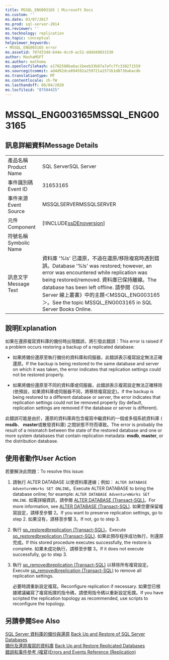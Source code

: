 ```yaml
---
title: MSSQL_ENG003165 | Microsoft Docs
ms.custom: ''
ms.date: 03/07/2017
ms.prod: sql-server-2014
ms.reviewer: ''
ms.technology: replication
ms.topic: conceptual
helpviewer_keywords:
- MSSQL_ENG003165 error
ms.assetid: 707d33dd-644e-4cc9-ac51-dddd49031530
author: MashaMSFT
ms.author: mathoma
ms.openlocfilehash: e1702588ba6ac1beeb33b87a7afc7fc330271559
ms.sourcegitcommit: ad4d92dce894592a259721a1571b1d8736abacdb
ms.translationtype: MT
ms.contentlocale: zh-TW
ms.lasthandoff: 08/04/2020
ms.locfileid: "87584425"
---
```

# <a name="mssql_eng003165"></a><span data-ttu-id="dc9ab-102">MSSQL_ENG003165</span><span class="sxs-lookup"><span data-stu-id="dc9ab-102">MSSQL_ENG003165</span></span>
    
## <a name="message-details"></a><span data-ttu-id="dc9ab-103">訊息詳細資料</span><span class="sxs-lookup"><span data-stu-id="dc9ab-103">Message Details</span></span>  
  
|||  
|-|-|  
|<span data-ttu-id="dc9ab-104">產品名稱</span><span class="sxs-lookup"><span data-stu-id="dc9ab-104">Product Name</span></span>|<span data-ttu-id="dc9ab-105">SQL Server</span><span class="sxs-lookup"><span data-stu-id="dc9ab-105">SQL Server</span></span>|  
|<span data-ttu-id="dc9ab-106">事件識別碼</span><span class="sxs-lookup"><span data-stu-id="dc9ab-106">Event ID</span></span>|<span data-ttu-id="dc9ab-107">3165</span><span class="sxs-lookup"><span data-stu-id="dc9ab-107">3165</span></span>|  
|<span data-ttu-id="dc9ab-108">事件來源</span><span class="sxs-lookup"><span data-stu-id="dc9ab-108">Event Source</span></span>|<span data-ttu-id="dc9ab-109">MSSQLSERVER</span><span class="sxs-lookup"><span data-stu-id="dc9ab-109">MSSQLSERVER</span></span>|  
|<span data-ttu-id="dc9ab-110">元件</span><span class="sxs-lookup"><span data-stu-id="dc9ab-110">Component</span></span>|[!INCLUDE[ssDEnoversion](../../includes/ssdenoversion-md.md)]|  
|<span data-ttu-id="dc9ab-111">符號名稱</span><span class="sxs-lookup"><span data-stu-id="dc9ab-111">Symbolic Name</span></span>||  
|<span data-ttu-id="dc9ab-112">訊息文字</span><span class="sxs-lookup"><span data-stu-id="dc9ab-112">Message Text</span></span>|<span data-ttu-id="dc9ab-113">資料庫 '%ls' 已還原，不過在還原/移除複寫時遇到錯誤。</span><span class="sxs-lookup"><span data-stu-id="dc9ab-113">Database '%ls' was restored; however, an error was encountered while replication was being restored/removed.</span></span> <span data-ttu-id="dc9ab-114">資料庫已保持離線。</span><span class="sxs-lookup"><span data-stu-id="dc9ab-114">The database has been left offline.</span></span> <span data-ttu-id="dc9ab-115">請參閱《SQL Server 線上叢書》中的主題＜MSSQL_ENG003165＞。</span><span class="sxs-lookup"><span data-stu-id="dc9ab-115">See the topic MSSQL_ENG003165 in SQL Server Books Online.</span></span>|  
  
## <a name="explanation"></a><span data-ttu-id="dc9ab-116">說明</span><span class="sxs-lookup"><span data-stu-id="dc9ab-116">Explanation</span></span>  
 <span data-ttu-id="dc9ab-117">如果在還原複寫資料庫的備份時出現錯誤，將引發此錯誤：</span><span class="sxs-lookup"><span data-stu-id="dc9ab-117">This error is raised if a problem occurs restoring a backup of a replicated database:</span></span>  
  
-   <span data-ttu-id="dc9ab-118">如果將備份還原至執行備份的資料庫和伺服器，此錯誤表示複寫設定無法正確還原。</span><span class="sxs-lookup"><span data-stu-id="dc9ab-118">If the backup is being restored to the same database and server on which it was taken, the error indicates that replication settings could not be restored properly.</span></span>  
  
-   <span data-ttu-id="dc9ab-119">如果將備份還原至不同的資料庫或伺服器，此錯誤表示複寫設定無法正確移除 (依預設，如果資料庫或伺服器不同，將移除複寫設定)。</span><span class="sxs-lookup"><span data-stu-id="dc9ab-119">If the backup is being restored to a different database or server, the error indicates that replication settings could not be removed properly (by default, replication settings are removed if the database or server is different).</span></span>  
  
 <span data-ttu-id="dc9ab-120">此錯誤可能是由於，還原的資料庫與包含複寫中繼資料的一個或多個系統資料庫 ( **msdb**、 **master**或散發資料庫) 之間狀態不符而導致。</span><span class="sxs-lookup"><span data-stu-id="dc9ab-120">The error is probably the result of a mismatch between the state of the restored database and one or more system databases that contain replication metadata: **msdb**, **master**, or the distribution database.</span></span>  
  
## <a name="user-action"></a><span data-ttu-id="dc9ab-121">使用者動作</span><span class="sxs-lookup"><span data-stu-id="dc9ab-121">User Action</span></span>  
 <span data-ttu-id="dc9ab-122">若要解決此問題：</span><span class="sxs-lookup"><span data-stu-id="dc9ab-122">To resolve this issue:</span></span>  
  
1.  <span data-ttu-id="dc9ab-123">請執行 ALTER DATABASE 以使資料庫連線；例如： `ALTER DATABASE AdventureWorks SET ONLINE`。</span><span class="sxs-lookup"><span data-stu-id="dc9ab-123">Execute ALTER DATABASE to bring the database online; for example: `ALTER DATABASE AdventureWorks SET ONLINE`.</span></span> <span data-ttu-id="dc9ab-124">如需詳細資訊，請參閱 [ALTER DATABASE &#40;Transact-SQL&#41;](/sql/t-sql/statements/alter-database-transact-sql)。</span><span class="sxs-lookup"><span data-stu-id="dc9ab-124">For more information, see [ALTER DATABASE &#40;Transact-SQL&#41;](/sql/t-sql/statements/alter-database-transact-sql).</span></span> <span data-ttu-id="dc9ab-125">如果您要保留複寫設定，請移至步驟 2。</span><span class="sxs-lookup"><span data-stu-id="dc9ab-125">If you want to preserve replication settings, go to step 2.</span></span> <span data-ttu-id="dc9ab-126">如果沒有，請移至步驟 3。</span><span class="sxs-lookup"><span data-stu-id="dc9ab-126">If not, go to step 3.</span></span>  
  
2.  <span data-ttu-id="dc9ab-127">執行 [sp_restoredbreplication &#40;Transact-SQL&#41;](/sql/relational-databases/system-stored-procedures/sp-restoredbreplication-transact-sql)。</span><span class="sxs-lookup"><span data-stu-id="dc9ab-127">Execute [sp_restoredbreplication &#40;Transact-SQL&#41;](/sql/relational-databases/system-stored-procedures/sp-restoredbreplication-transact-sql).</span></span> <span data-ttu-id="dc9ab-128">如果此預存程序成功執行，則還原完成。</span><span class="sxs-lookup"><span data-stu-id="dc9ab-128">If this stored procedure executes successfully, the restore is complete.</span></span> <span data-ttu-id="dc9ab-129">如果未成功執行，請移至步驟 3。</span><span class="sxs-lookup"><span data-stu-id="dc9ab-129">If it does not execute successfully, go to step 3.</span></span>  
  
3.  <span data-ttu-id="dc9ab-130">執行 [sp_removedbreplication &#40;Transact-SQL&#41;](/sql/relational-databases/system-stored-procedures/sp-removedbreplication-transact-sql) 以移除所有複寫設定。</span><span class="sxs-lookup"><span data-stu-id="dc9ab-130">Execute [sp_removedbreplication &#40;Transact-SQL&#41;](/sql/relational-databases/system-stored-procedures/sp-removedbreplication-transact-sql) to remove all replication settings.</span></span>  
  
     <span data-ttu-id="dc9ab-131">必要時請重新設定複寫。</span><span class="sxs-lookup"><span data-stu-id="dc9ab-131">Reconfigure replication if necessary.</span></span> <span data-ttu-id="dc9ab-132">如果您已根據建議編寫了複寫拓撲的指令碼，請使用指令碼以重新設定拓撲。</span><span class="sxs-lookup"><span data-stu-id="dc9ab-132">If you have scripted the replication topology as recommended, use scripts to reconfigure the topology.</span></span>  
  
## <a name="see-also"></a><span data-ttu-id="dc9ab-133">另請參閱</span><span class="sxs-lookup"><span data-stu-id="dc9ab-133">See Also</span></span>  
 <span data-ttu-id="dc9ab-134">[SQL Server 資料庫的備份與還原](../backup-restore/back-up-and-restore-of-sql-server-databases.md) </span><span class="sxs-lookup"><span data-stu-id="dc9ab-134">[Back Up and Restore of SQL Server Databases](../backup-restore/back-up-and-restore-of-sql-server-databases.md) </span></span>  
 <span data-ttu-id="dc9ab-135">[備份及還原複寫的資料庫](administration/back-up-and-restore-replicated-databases.md) </span><span class="sxs-lookup"><span data-stu-id="dc9ab-135">[Back Up and Restore Replicated Databases](administration/back-up-and-restore-replicated-databases.md) </span></span>  
 [<span data-ttu-id="dc9ab-136">錯誤和事件參考 &#40;複寫&#41;</span><span class="sxs-lookup"><span data-stu-id="dc9ab-136">Errors and Events Reference &#40;Replication&#41;</span></span>](errors-and-events-reference-replication.md)  
  
  

